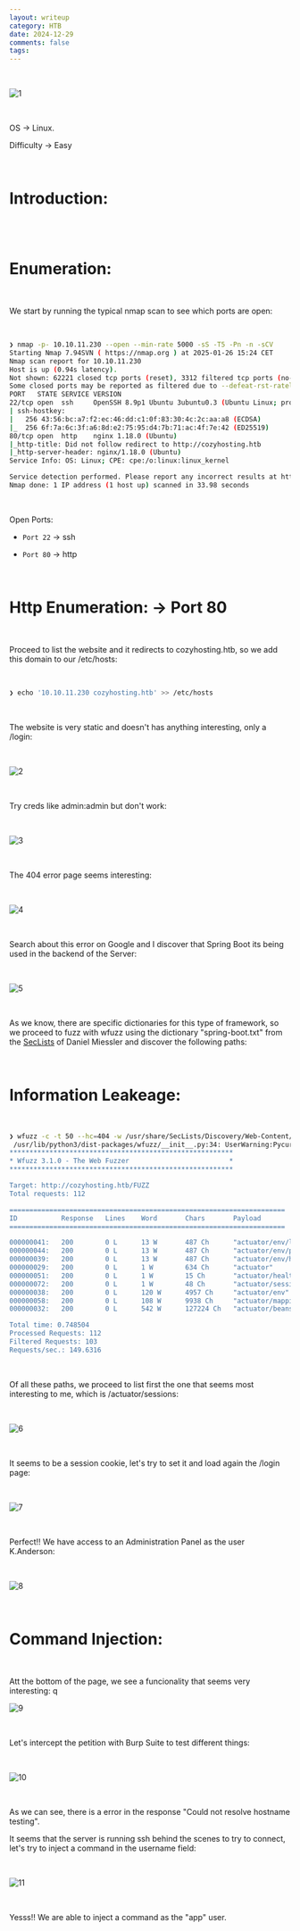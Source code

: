 ```yaml
---
layout: writeup
category: HTB
date: 2024-12-29
comments: false
tags: 
---
```


<br />

![1](../../../assets/images/CozyHosting/1.png)

<br />

OS -> Linux.

Difficulty -> Easy 

<br />

# Introduction:
<br />



<br />

# Enumeration:

<br />

We start by running the typical nmap scan to see which ports are open:

<br />

```bash
❯ nmap -p- 10.10.11.230 --open --min-rate 5000 -sS -T5 -Pn -n -sCV
Starting Nmap 7.94SVN ( https://nmap.org ) at 2025-01-26 15:24 CET
Nmap scan report for 10.10.11.230
Host is up (0.94s latency).
Not shown: 62221 closed tcp ports (reset), 3312 filtered tcp ports (no-response)
Some closed ports may be reported as filtered due to --defeat-rst-ratelimit
PORT   STATE SERVICE VERSION
22/tcp open  ssh     OpenSSH 8.9p1 Ubuntu 3ubuntu0.3 (Ubuntu Linux; protocol 2.0)
| ssh-hostkey: 
|   256 43:56:bc:a7:f2:ec:46:dd:c1:0f:83:30:4c:2c:aa:a8 (ECDSA)
|_  256 6f:7a:6c:3f:a6:8d:e2:75:95:d4:7b:71:ac:4f:7e:42 (ED25519)
80/tcp open  http    nginx 1.18.0 (Ubuntu)
|_http-title: Did not follow redirect to http://cozyhosting.htb
|_http-server-header: nginx/1.18.0 (Ubuntu)
Service Info: OS: Linux; CPE: cpe:/o:linux:linux_kernel

Service detection performed. Please report any incorrect results at https://nmap.org/submit/ .
Nmap done: 1 IP address (1 host up) scanned in 33.98 seconds
```

<br />

Open Ports:

- `Port 22` -> ssh

- `Port 80` -> http

<br />

# Http Enumeration: -> Port 80

<br />

Proceed to list the website and it redirects to cozyhosting.htb, so we add this domain to our /etc/hosts:

<br />

```bash
❯ echo '10.10.11.230 cozyhosting.htb' >> /etc/hosts
```

<br />

The website is very static and doesn't has anything interesting, only a /login:

<br />

![2](../../../assets/images/CozyHosting/2.png)

<br />

Try creds like admin:admin but don't work:

<br />

![3](../../../assets/images/CozyHosting/3.png)

<br />

The 404 error page seems interesting:

<br />

![4](../../../assets/images/CozyHosting/4.png)

<br />

Search about this error on Google and I discover that Spring Boot its being used in the backend of the Server:

<br />

![5](../../../assets/images/CozyHosting/5.png)

<br />

As we know, there are specific dictionaries for this type of framework, so we proceed to fuzz with wfuzz using the dictionary "spring-boot.txt" from the [SecLists](https://github.com/danielmiessler/SecLists) of Daniel Miessler and discover the following paths:

<br />

# Information Leakeage:

<br />

```bash
❯ wfuzz -c -t 50 --hc=404 -w /usr/share/SecLists/Discovery/Web-Content/spring-boot.txt http://cozyhosting.htb/FUZZ
 /usr/lib/python3/dist-packages/wfuzz/__init__.py:34: UserWarning:Pycurl is not compiled against Openssl. Wfuzz might not work correctly when fuzzing SSL sites. Check Wfuzz's documentation for more information.
********************************************************
* Wfuzz 3.1.0 - The Web Fuzzer                         *
********************************************************

Target: http://cozyhosting.htb/FUZZ
Total requests: 112

=====================================================================
ID           Response   Lines    Word       Chars       Payload                                                                                                                
=====================================================================

000000041:   200        0 L      13 W       487 Ch      "actuator/env/lang"                                                                                                    
000000044:   200        0 L      13 W       487 Ch      "actuator/env/path"                                                                                                    
000000039:   200        0 L      13 W       487 Ch      "actuator/env/home"                                                                                                    
000000029:   200        0 L      1 W        634 Ch      "actuator"                                                                                                             
000000051:   200        0 L      1 W        15 Ch       "actuator/health"                                                                                                      
000000072:   200        0 L      1 W        48 Ch       "actuator/sessions"                                                                                                    
000000038:   200        0 L      120 W      4957 Ch     "actuator/env"                                                                                                         
000000058:   200        0 L      108 W      9938 Ch     "actuator/mappings"                                                                                                    
000000032:   200        0 L      542 W      127224 Ch   "actuator/beans"                                                                                                       

Total time: 0.748504
Processed Requests: 112
Filtered Requests: 103
Requests/sec.: 149.6316
```

<br />

Of all these paths, we proceed to list first the one that seems most interesting to me, which is /actuator/sessions:

<br />

![6](../../../assets/images/CozyHosting/6.png)

<br />

It seems to be a session cookie, let's try to set it and load again the /login page:

<br />

![7](../../../assets/images/CozyHosting/7.png)

<br />

Perfect!! We have access to an Administration Panel as the user K.Anderson:

<br />

![8](../../../assets/images/CozyHosting/8.png)

<br />

# Command Injection:

<br />

Att the bottom of the page, we see a funcionality that seems very interesting:
q
<br />

![9](../../../assets/images/CozyHosting/9.png)

<br />

Let's intercept the petition with Burp Suite to test different things:

<br />

![10](../../../assets/images/CozyHosting/10.png)

<br />

As we can see, there is a error in the response "Could not resolve hostname testing".

It seems that the server is running ssh behind the scenes to try to connect, let's try to inject a command in the username field:

<br />

![11](../../../assets/images/CozyHosting/11.png)

<br />

Yesss!! We are able to inject a command as the "app" user.
